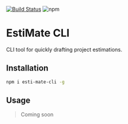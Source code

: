 [![Build Status](https://travis-ci.org/gsipos/esti-mate-cli.svg?branch=master)](https://travis-ci.org/gsipos/esti-mate-cli)
![npm](https://img.shields.io/npm/v/esti-mate-cli.svg)


# EstiMate CLI

CLI tool for quickly drafting project estimations.

## Installation
```bash
npm i esti-mate-cli -g
```

## Usage

> Coming soon